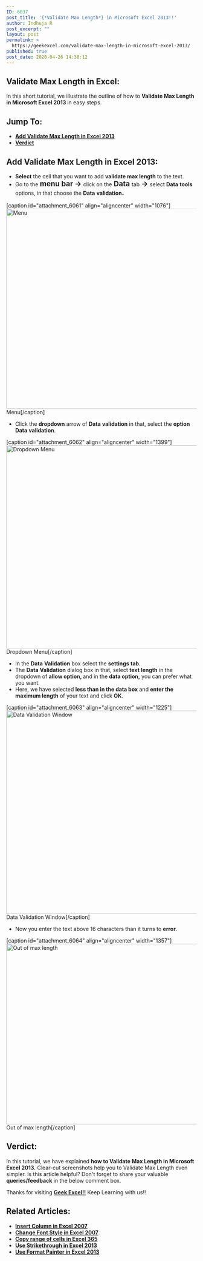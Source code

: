 ```yaml
---
ID: 6037
post_title: '{*Validate Max Length*} in Microsoft Excel 2013!!'
author: Indhuja R
post_excerpt: ""
layout: post
permalink: >
  https://geekexcel.com/validate-max-length-in-microsoft-excel-2013/
published: true
post_date: 2020-04-26 14:38:12
---
```

<h2>Validate Max Length in Excel:</h2>
In this short tutorial, we illustrate the outline of how to <b></b><strong>Validate Max Length in Microsoft Excel 2013 </strong>in easy steps.
<h2>Jump To:</h2>
<ul>
 	<li><a href="#1"><strong>Add Validate Max Length in Excel 2013</strong></a></li>
 	<li><a href="#2"><strong>Verdict</strong></a></li>
</ul>
<h2 id="1">Add Validate Max Length in Excel 2013:</h2>
<ul>
 	<li><strong>Select</strong> the cell that you want to add <strong>validate max length</strong> to the text.</li>
 	<li>Go to the<strong style="font-size: 19px;"> menu bar → </strong>click on the<strong style="font-size: 19px;"> Data </strong>tab<strong style="font-size: 19px;"> → </strong>select <strong>Data</strong> <strong>tools</strong> options, in that choose the <strong>Data</strong> <strong>validation</strong><strong style="font-size: 19px;">.</strong></li>
</ul>
[caption id="attachment_6061" align="aligncenter" width="1076"]<img class="wp-image-6061 size-full" src="https://geekexcel.com/wp-content/uploads/2020/04/Screenshot_1-34.png" alt="Menu" width="1076" height="528" /> Menu[/caption]
<ul>
 	<li>Click the <strong>dropdown</strong> arrow of <strong>Data</strong> <strong>validation</strong> in that, select the <strong>option Data</strong> <strong>validation</strong>.</li>
</ul>
[caption id="attachment_6062" align="aligncenter" width="1399"]<img class="wp-image-6062 size-full" src="https://geekexcel.com/wp-content/uploads/2020/04/Screenshot_2-33.png" alt="Dropdown Menu" width="1399" height="536" /> Dropdown Menu[/caption]
<ul>
 	<li>In the <strong>Data</strong> <strong>Validation</strong> box select the <strong>settings</strong> <strong>tab.</strong></li>
 	<li>The <strong>Data</strong> <strong>Validation</strong> dialog box in that, select <strong>text</strong> <strong>length</strong> in the dropdown of <strong>allow option, </strong>and in the <strong>data option,</strong> you can prefer what you want.</li>
 	<li>Here, we have selected <strong>less than in the data box</strong> and <strong>enter the maximum length</strong> of your text and click <strong>OK</strong>.</li>
</ul>
[caption id="attachment_6063" align="aligncenter" width="1225"]<img class="wp-image-6063 size-full" src="https://geekexcel.com/wp-content/uploads/2020/04/Screenshot_3-32.png" alt="Data Validation Window" width="1225" height="536" /> Data Validation Window[/caption]
<ul>
 	<li>Now you enter the text above 16 characters than it turns to <strong>error</strong>.</li>
</ul>
[caption id="attachment_6064" align="aligncenter" width="1357"]<img class="wp-image-6064 size-full" src="https://geekexcel.com/wp-content/uploads/2020/04/Screenshot_4-34.png" alt="Out of max length" width="1357" height="476" /> Out of max length[/caption]
<h2 id="2">Verdict:</h2>
In this tutorial, we have explained <strong>how to Validate Max Length in Microsoft Excel 2013.</strong> Clear-cut screenshots help you to Validate Max Length even simpler. Is this article helpful? Don't forget to share your valuable <strong>queries/feedback</strong> in the below comment box.

Thanks for visiting <strong><a href="https://geekexcel.com/">Geek Excel!!</a></strong> Keep Learning with us!!
<h2>Related Articles:</h2>
<ul>
 	<li><a href="https://geekexcel.com/how-to-insert-a-column-in-microsoft-excel-2007/" rel="nofollow"><strong>Insert Column in Excel 2007</strong></a></li>
 	<li><a href="https://geekexcel.com/how-to-change-font-style-in-microsoft-excel-2007/" rel="nofollow"><strong>Change Font Style in Excel 2007</strong></a></li>
 	<li><a href="https://geekexcel.com/how-to-copy-a-range-of-cells-in-microsoft-excel-365/" rel="nofollow"><strong>Copy range of cells in Excel 365</strong></a></li>
 	<li><a href="https://geekexcel.com/enable-and-use-strike-through-in-microsoft-excel-2013/" rel="nofollow"><strong>Use Strikethrough in Excel 2013</strong></a></li>
 	<li><a href="https://geekexcel.com/use-format-painter-option-in-microsoft-excel-2013/" rel="nofollow"><strong>Use Format Painter in Excel 2013</strong></a></li>
</ul>